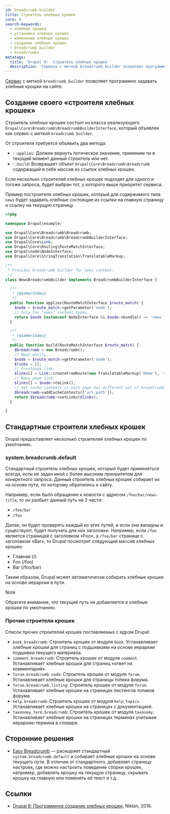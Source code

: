 ```yaml
---
id: breadcrumb-builder
title: Строитель хлебных крошек
core: 9
search-keywords:
  - хлебные крошки
  - установка хлебных крошек
  - изменение хлебных крошек
  - создание хлебных крошек
  - breadcrumb_builder
  - breadcrumbs
metatags:
  title: 'Drupal 9:  Строитель хлебных крошек'
  description: 'Сервисы с меткой breadcrumb_builder позволяют программно устанавливать хлебные крошки.'
---
```


[Сервис](../services.md) с меткой `breadcrumb_builder` позволяет программно задавать хлебные крошки на сайте.

## Создание своего «строителя хлебных крошек»

Строитель хлебных крошек состоит из класса реализующего `Drupal\Core\Breadcrumb\BreadcrumbBuilderInterface`, который объявлен как сервис с меткой `breadcrumb_builder`.

От строителя требуется объявить два метода:

- `::applies`: Должен вернуть логическое значение, применим ли в текущий момент данный строитель или нет.
- `::build`: Возвращает объект `Drupal\Core\Breadcrumb\Breadcrumb` содержащий в себе массив из ссылок хлебных крошек.

Если несколько строителей хлебных крошек подходят для одного и тогоже запроса, будет выбран тот, у которого выше приоритет сервиса.

Пример построителя хлебных крошек, который для содержимого типа `news` будет задавать хлебные состоящие из ссылки на главную страницу и ссылку на текущую страницу.

```php
<?php

namespace Drupal\example;

use Drupal\Core\Breadcrumb\Breadcrumb;
use Drupal\Core\Breadcrumb\BreadcrumbBuilderInterface;
use Drupal\Core\Link;
use Drupal\Core\Routing\RouteMatchInterface;
use Drupal\node\NodeInterface;
use Drupal\Core\StringTranslation\TranslatableMarkup;

/**
 * Provides breadcrumb builder for news content.
 */
class NewsBreadcrumbBuilder implements BreadcrumbBuilderInterface {

  /**
   * {@inheritdoc}
   */
  public function applies(RouteMatchInterface $route_match) {
    $node = $route_match->getParameter('node');
    // Only for "news" content types.
    return $node instanceof NodeInterface && $node->bundle() == 'news';
  }

  /**
   * {@inheritdoc}
   */
  public function build(RouteMatchInterface $route_match) {
    $breadcrumb = new Breadcrumb();
    // News entity.
    $node = $route_match->getParameter('node');
    $links = [];
    // Frontpage link.
    $links[] = Link::createFromRoute(new TranslatableMarkup('Home'), '<front>');
    // News page link.
    $links[] = $node->toLink();
    // Set cache contexts so each page has different set of breadcrumbs.
    $breadcrumb->addCacheContexts(['url.path']);
    return $breadcrumb->setLinks($links);
  }

}
```

## Стандартные строители хлебных крошек

Drupal предоставляет несколько строителей хлебных крошек по умолчанию.

### system.breadcrumb.default

Стандартный строитель хлебных крошек, который будет применяться всегда, если не задан иной с более высоким приоритетом для конкретного запроса. Данный строитель хлебных крошек собирает их на основе пути, по которому обратились к сайту.

Например, если было обращение к новости с адресом `/foo/bar/news-title`, то он разбьет данный путь на 2 части:

- `/foo/bar`
- `/foo`

Далее, он будет проверять каждый из этих путей, и если они валидны и существуют, будет получать для них заголовки. Например, если `/foo` является страницей с заголовком «Foo», а `/foo/bar` странице с заголовком «Bar», то Drupal посмотрит следующий массив хлебных крошек:

- Главная (/)
- Foo (/foo)
- Bar (/foo/bar)

Таким образом, Drupal может автоматически собирать хлебные крошки на основе иерархии в пути.

> [!NOTE]
> Обратите внимание, что текущий путь не добавляется в хлебные крошки по умолчанию.

### Прочие строители крошек

Список прочих строителей крошек поставляемых с ядром Drupal:

- `book.breadcrumb`: Строитель крошек от модуля `book`. Устанавливает хлебные крошки для страниц с подшивками на основе иерархии подшивки текущего материала.
- `comment.breadcrumb`: Строитель крошек от модуля `comment`. Устанавливает хлебные крошки для страниц «ответ на комментарий».
- `forum.breadcrumb.node`: Строитель крошек от модуля `forum`. Устанавливает хлебные крошки для страницы топика форума.
- `forum.breadcrumb.listing`: Строитель крошек от модуля `forum`. Устанавливает хлебные крошки на страницах листингов топиков форума.
- `help.breadcrumb`: Строитель крошек от модуля `help_topics`. Устанавливает хлебные крошки на страницах с документацией.
- `taxonomy_term.breadcrumb`: Строитель крошек от модуля `taxonomy`. Устанавливает хлебные крошки на страницах терминах учитывая иерархию термина в словаре.

## Сторонние решения

- [Easy Breadcrumb](https://www.drupal.org/project/easy_breadcrumb) — расишряет стандартный `system.breadcrumb.default` и собирает хлебные крошки на основе текущего пути. В отличии от стандартного, добавляет страницу настроек, где можно настроить поведение сборки крошек, например, добавлять крошку на текущую страницу, скрывать крошку на главную или поменять её текст и т.д.

## Ссылки

- [Drupal 8: Программное создание хлебных крошек](https://niklan.net/blog/129), Niklan, 2016.
